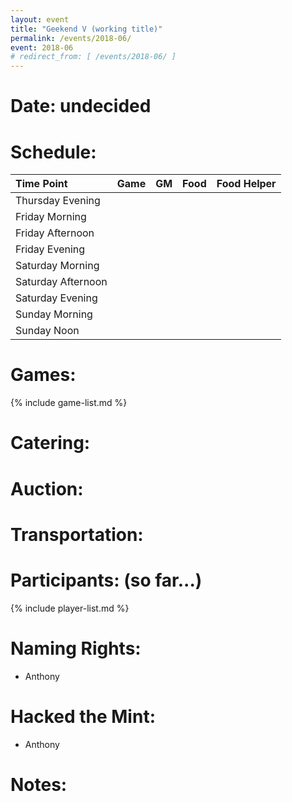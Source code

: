 ```yaml
---
layout: event
title: "Geekend V (working title)"
permalink: /events/2018-06/
event: 2018-06
# redirect_from: [ /events/2018-06/ ]
---
```

# Date: undecided

# Schedule:

| Time Point         | Game                                            | GM         | Food                                      | Food Helper |
|:-------------------|:------------------------------------------------|:-----------|:------------------------------------------|:------------|
| Thursday Evening   |                                                 |            |                                           |             |
| Friday Morning     |                                                 |            |                                           |             |
| Friday Afternoon   |                                                 |            |                                           |             |
| Friday Evening     |                                                 |            |                                           |             |
| Saturday Morning   |                                                 |            |                                           |             |
| Saturday Afternoon |                                                 |            |                                           |             |
| Saturday Evening   |                                                 |            |                                           |             |
| Sunday Morning     |                                                 |            |                                           |             |
| Sunday Noon        |                                                 |            |                                           |             |


# Games:
{% include game-list.md %}

# Catering:

# Auction:

# Transportation:

# Participants: (so far...)
{% include player-list.md %}

# Naming Rights:
- Anthony

# Hacked the Mint:
- Anthony

# Notes: 
